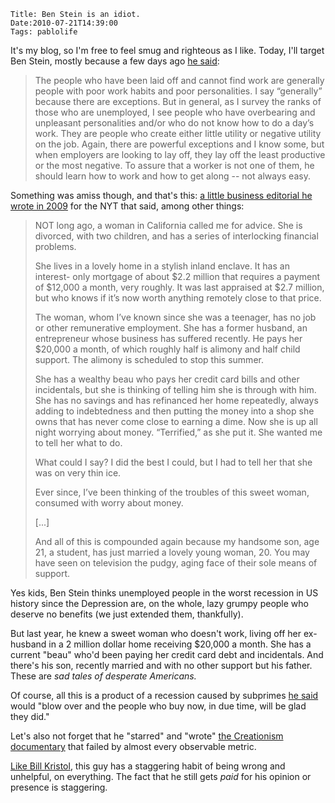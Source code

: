     Title: Ben Stein is an idiot.
    Date:2010-07-21T14:39:00
    Tags: pablolife

It's my blog, so I'm free to feel smug and righteous as I like.  Today, I'll target Ben 
Stein, mostly because a  few days ago [he said][1]:

> The people who have been laid off and cannot find work are generally people
> with poor work habits and poor personalities. I say “generally” because there
> are exceptions. But in general, as I survey the ranks of those who are
> unemployed, I see people who have overbearing and unpleasant personalities
> and/or who do not know how to do a day’s work. They are people who create
> either little utility or negative utility on the job. Again, there are
> powerful exceptions and I know some, but when employers are looking to lay
> off, they lay off the least productive or the most negative. To assure that a
> worker is not one of them, he should learn how to work and how to get along --
> not always easy.

Something was amiss though, and that's this: [a little business editorial he
wrote in 2009][2] for the NYT that said, among other things:

> NOT long ago, a woman in California called me for advice. She is divorced,
> with two children, and has a series of interlocking financial problems.
> 
> She lives in a lovely home in a stylish inland enclave. It has an interest-
> only mortgage of about $2.2 million that requires a payment of $12,000 a
> month, very roughly. It was last appraised at $2.7 million, but who knows if
> it’s now worth anything remotely close to that price.
> 
> The woman, whom I’ve known since she was a teenager, has no job or other
> remunerative employment. She has a former husband, an entrepreneur whose
> business has suffered recently. He pays her $20,000 a month, of which roughly
> half is alimony and half child support. The alimony is scheduled to stop this
> summer.
> 
> She has a wealthy beau who pays her credit card bills and other incidentals,
> but she is thinking of telling him she is through with him. She has no savings
> and has refinanced her home repeatedly, always adding to indebtedness and then
> putting the money into a shop she owns that has never come close to earning a
> dime. Now she is up all night worrying about money. “Terrified,” as she put
> it. She wanted me to tell her what to do.
> 
> What could I say? I did the best I could, but I had to tell her that she was
> on very thin ice.
> 
> Ever since, I’ve been thinking of the troubles of this sweet woman, consumed
> with worry about money.
> 
> \[...\]
> 
> And all of this is compounded again because my handsome son, age 21, a
> student, has just married a lovely young woman, 20. You may have seen on
> television the pudgy, aging face of their sole means of support.

Yes kids, Ben Stein thinks unemployed people in the worst recession in US
history since the Depression are, on the whole, lazy grumpy people who deserve
no benefits (we just extended them, thankfully).

But last year, he knew a sweet woman who doesn't work, living off her ex-
husband in a 2 million dollar home receiving $20,000 a month. She has a
current "beau" who'd been paying her credit card debt and incidentals. And
there's his son, recently married and with no other support but his father.
These are _sad tales of desperate Americans._

Of course, all this is a product of a recession caused by subprimes [he
said][3] would "blow over and the people who buy now, in due time, will be
glad they did."

Let's also not forget that he "starred" and "wrote" [the Creationism
documentary][4] that failed by almost every observable metric.

[Like Bill Kristol][5], this guy has a staggering habit of being wrong and
unhelpful, on everything. The fact that he still gets _paid_ for his opinion
or presence is staggering.


   [1]: http://spectator.org/archives/2010/07/19/the-end-of-wishful-thinking
   [2]: http://www.nytimes.com/2009/01/25/business/25every.html
   [3]: http://en.wikipedia.org/wiki/Ben_Stein#Financial_advice_prior_to_2008_stock_market_crash
   [4]: http://en.wikipedia.org/wiki/Expelled:_No_Intelligence_Allowed
   [5]: http://glenngreenwald.blogspot.com/2007/01/bill-kristol-pundit-superstar.html
